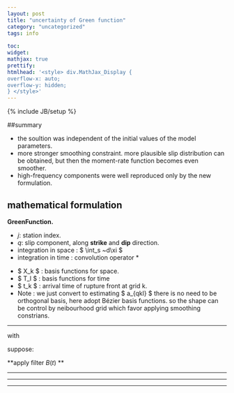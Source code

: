 ```yaml
---
layout: post
title: "uncertainty of Green function"
category: "uncategorized"
tags: info
 
toc:
widget:
mathjax: true
prettify: 
htmlhead: '<style> div.MathJax_Display {
overflow-x: auto;
overflow-y: hidden;
} </style>'
---
```

{% include JB/setup %}
 
##summary

+ the soultion was independent of the initial values of the model parameters.
+ more stronger smoothing constraint. more plausible slip distribution can be obtained, but then the moment-rate function becomes even smoother.
+ high-frequency components were well reproduced only by the new formulation.


<script type="math/tex; mode=display">
min: \left(d-Ha\right)^t E^{-1} (d-Ha)
</script>

<!--end_excerpt-->

## mathematical formulation

**GreenFunction.**

<script type="math/tex; mode=display">
u_j\left(t\right)=\sum_{q=1}^2 \int_s G_{qj}^0\left(t,\xi\right)*\dot{D}_q^0\left(t,\xi\right)~d\xi +e_{bj}\left( t \right)
</script>

+ *j*: station index. 
+ *q*: slip component, along **strike** and **dip** direction.
+ integration in space :  $ \int_s ~d\xi $ 
+ integration in time :  convolution operator \* 

<script type="math/tex; mode=display">
\dot{D}_q^0\left(t,\xi\right) \thickapprox \sum_{k=1}^K \sum_{l=1}^L a_{qkl}X_k\left(\xi\right)T_l\left(t-t_k\right)
</script>

+ $ X_k $ : basis functions for space. 
+ $ T_l $ : basis functions for time    
+ $ t_k $ : arrival time of rupture front at grid k. 
+ Note : we just convert to estimating $ a_{qkl} $ 
         there is no need to be orthogonal basis, here adopt Bézier basis functions. 
         so the shape can be control by neibourhood grid which favor applying smoothing constrians.

---

<script type="math/tex; mode=display">
u_j\left(t\right)=\sum_{q=1}^2 \sum_{k=1}^K \sum_{l=1}^l a_{qkl} T_l \left( t - t_k \right) * g_{qkl}^0\left( t \right) +e_{bj}\left( t \right)
</script>

with 
<script type="math/tex; mode=display">
 g_{qkl}^0\left( t \right) = \int_s X_k \left( \xi \right) G_{ql}^0\left(t,\xi\right) ~d\xi
</script>

suppose: 
<script type="math/tex; mode=display">
g_{qkj}^0\left( t \right) = g_{qkj}  \left( t \right) + \delta g_{qkj} \left( t \right) 
</script>

<script type="math/tex; mode=display">
\begin{aligned}
u_j \left( t \right) & = \sum_{q=1}^2 \sum_{k=1}^K 
                       \left[  
                          \sum_{l=1}^L \bbox[#eee]{ T_l\left(t-t_k\right)*g_{qkj}\left( t \right) } \color{red}{ a_{qkl}}    + 
                          \bbox[#eee]{  \sum_{l=1}^L a_{qkl}T_l\left(t-t_k\right)}  * \color{red}{ \delta g_{qkj} \left( t \right) }
                       \right] 
                     + e_{bj}\left( t \right) \\
		& = \sum_{q=1}^2 \sum_{k=1}^K 
                       \left[  
                          \sum_{l=1}^L \bbox[#eee]{ \widetilde{H}_{qklj}\left(t\right) }  \color{red}{ a_{qkl}}    + 
                          \bbox[#eee]{  \widetilde{P}_{qk}\left(t,a_{qkl}\right)} * \color{red}{ \delta g_{qkj} \left( t \right) }
                       \right] 
                     + e_{bj}\left( t \right)
\end{aligned}
</script>

**apply filter $B(t)$ **

<script type="math/tex; mode=display">
\begin{aligned}
d_j \left( t \right) & = B\left(t\right) * u_j\left( t\right) \\
 		     & = \sum_{q=1}^2 \sum_{k=1}^K 
                       \left[  
                          \sum_{l=1}^L \bbox[#eee]{ B\left(t\right)*T_l\left(t-t_k\right)*g_{qkj}\left( t \right) } \color{red}{ a_{qkl}}    + 
                          \bbox[#eee]{  \sum_{l=1}^L B\left(t\right)*a_{qkl}T_l\left(t-t_k\right)}  * \color{red}{ \delta g_{qkj} \left( t \right) }
                       \right] 
                     + B\left(t\right)*e_{bj}\left( t \right) \\
		     & = \sum_{q=1}^2 \sum_{k=1}^K 
                       \left[  
                          \sum_{l=1}^L \bbox[#eee]{ B\left(t\right)*\widetilde{H}_{qklj}\left(t\right) }  \color{red}{ a_{qkl}}    + 
                          \bbox[#eee]{  B\left(t\right)*\widetilde{P}_{qk}\left(t,a_{qkl}\right)} * \color{red}{ \delta g_{qkj} \left( t \right) }
                       \right] 
                     + B\left(t\right)*e_{bj}\left( t \right) \\
		     & = \sum_{q=1}^2 \sum_{k=1}^K 
                       \left[  
                          \sum_{l=1}^L \bbox[#eee]{ H_{qklj}\left(t\right) }  \color{red}{ a_{qkl}}    + 
                          \bbox[#eee]{  P_{qk}\left(t,a_{qkl}\right)} * \color{red}{ \delta g_{qkj} \left( t \right) }
                       \right] 
                     + B\left(t\right)*e_{bj}\left( t \right)
		
\end{aligned}
</script>

---
<script type="math/tex; mode=display">
\begin{aligned}
d_j &= H_ja+e_j\left(a\right) \\
with &: \\
e_j(a) &= \sum_{q=1}^2 \sum_{k=1}^K P_{qkj}\left(a\right)  \delta g_{qkj} \left( t \right) + B_je_{bj}
\end{aligned}
</script>
---
<script type="math/tex; mode=display">
\begin{aligned}
\widetilde{e}_j(t;a) & = \sum_{q=1}^2 \sum_{k=1}^K 
           \bbox[#eee]{  P_{qk}\left(t,a_{qkl}\right)} * \color{red}{ \delta g_{qkj} \left( t \right) }
           + B\left(t\right)*e_{bj}\left( t \right) \\
	  & = \sum_{q=1}^2 \sum_{k=1}^K 
            \bbox[#eee]{  B\left(t\right)*\widetilde{P}_{qk}\left(t,a_{qkl}\right)} * \color{red}{ \delta g_{qkj} \left( t \right) }
          + B\left(t\right)*e_{bj}\left( t \right) \\
          &=\bbox[#eee]{ \sum_{q=1}^2 \sum_{k=1}^K 
            \bbox[#fee]{  \sum_{l=1}^L B\left(t\right)*a_{qkl}T_l\left(t-t_k\right)}  * \color{red}{ \delta g_{qkj} \left( t \right) }
           + B\left(t\right)*e_{bj}\left( t \right)} \\
	  &=\bbox[#eee]{\sum_{q=1}^2 \sum_{k=1}^K 
           \bbox[#fee]{  \sum_{l=1}^L B\left(t\right)*a_{qkl}T_l\left(t-t_k\right)}  * \color{red}{ \int_s X_k \left( \xi \right)   \delta G_{ql}^0\left(t,\xi\right) ~d\xi }
           + B\left(t\right)*e_{bj}\left( t \right)} \\
	  &=B\left(t\right)  * \sum_{q=1}^2 \color{red}{ \int_s \sum_{k=1}^K 
            \sum_{l=1}^L   a_{qkl} X_k \left( \xi \right) T_l\left(t-t_k\right) * \delta G_{ql}^0\left(t,\xi\right) ~d\xi }
           + B\left(t\right)*e_{bj}\left( t \right) \\
	  &=B\left(t\right)  * \sum_{q=1}^2 \color{red}{ \int_s \dot{D}_q^0\left(t,\xi\right) * \delta G_{ql}^0\left(t,\xi\right) ~d\xi }
           + B\left(t\right)*e_{bj}\left( t \right) \\
\end{aligned}
</script>

---




